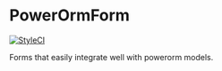 # PowerOrmForm 

[![StyleCI](https://styleci.io/repos/89767701/shield?branch=master)](https://styleci.io/repos/89767701)

Forms that easily integrate well with powerorm models.
